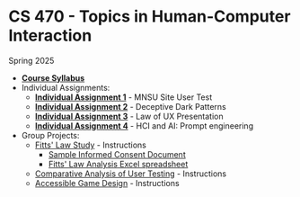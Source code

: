 # CS 470 - Topics in Human-Computer Interaction

Spring 2025

* **[Course Syllabus](SYLLABUS.md)**
* Individual Assignments:
  * **[Individual Assignment 1](I_ASSIGN1.md)** - MNSU Site User Test
  * **[Individual Assignment 2](I_ASSIGN2.md)** - Deceptive Dark Patterns
  * **[Individual Assignment 3](I_ASSIGN3.md)** - Law of UX Presentation
  * **[Individual Assignment 4](I_ASSIGN4.md)** - HCI and AI: Prompt engineering
* Group Projects:
  * [Fitts' Law Study](G_ASSIGN1.md) - Instructions
    * [Sample Informed Consent Document](ICF.md)
    * [Fitts' Law Analysis Excel spreadsheet](FittsLaw.xlsx)
  * [Comparative Analysis of User Testing](G_ASSIGN2.md) - Instructions
  * [Accessible Game Design](G_ASSIGN3.md) - Instructions
